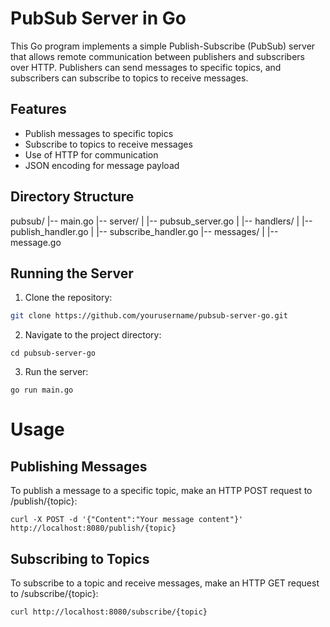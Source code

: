 # PubSub Server in Go

This Go program implements a simple Publish-Subscribe (PubSub) server that allows remote communication between publishers and subscribers over HTTP. Publishers can send messages to specific topics, and subscribers can subscribe to topics to receive messages.

## Features

- Publish messages to specific topics
- Subscribe to topics to receive messages
- Use of HTTP for communication
- JSON encoding for message payload

## Directory Structure

pubsub/
|-- main.go
|-- server/
| |-- pubsub_server.go
| |-- handlers/
| |-- publish_handler.go
| |-- subscribe_handler.go
|-- messages/
| |-- message.go


## Running the Server

1. Clone the repository:

```bash
git clone https://github.com/yourusername/pubsub-server-go.git
```

2. Navigate to the project directory:

```
cd pubsub-server-go
```

3. Run the server:

```
go run main.go
``` 

# Usage

## Publishing Messages

To publish a message to a specific topic, make an HTTP POST request to /publish/{topic}:

```
curl -X POST -d '{"Content":"Your message content"}' http://localhost:8080/publish/{topic}
```

## Subscribing to Topics

To subscribe to a topic and receive messages, make an HTTP GET request to /subscribe/{topic}:

```
curl http://localhost:8080/subscribe/{topic}
```
